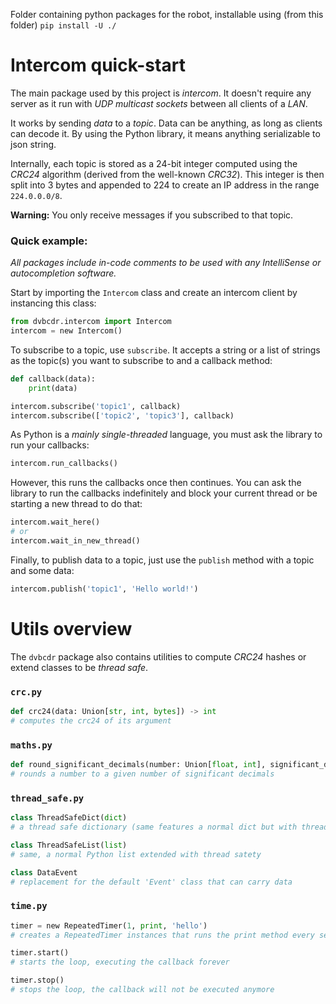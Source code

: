 Folder containing python packages for the robot, installable using (from this folder) `pip install -U ./`

# Intercom quick-start

The main package used by this project is *intercom*. It doesn't require any server as it run with *UDP multicast sockets* between all clients of a *LAN*.

It works by sending *data* to a *topic*. Data can be anything, as long as clients can decode it. By using the Python library, it means anything serializable to json string.

Internally, each topic is stored as a 24-bit integer computed using the *CRC24* algorithm (derived from the well-known *CRC32*). This integer is then split into 3 bytes and appended to 224 to create an IP address in the range `224.0.0.0/8`.

**Warning:** You only receive messages if you subscribed to that topic.


### Quick example:

*All packages include in-code comments to be used with any IntelliSense or autocompletion software.*

Start by importing the `Intercom` class and create an intercom client by instancing this class:
```python
from dvbcdr.intercom import Intercom
intercom = new Intercom()
```

To subscribe to a topic, use `subscribe`. It accepts a string or a list of strings as the topic(s) you want to subscribe to and a callback method:
```python
def callback(data):
    print(data)

intercom.subscribe('topic1', callback)
intercom.subscribe(['topic2', 'topic3'], callback)
```

As Python is a *mainly single-threaded* language, you must ask the library to run your callbacks:
```python
intercom.run_callbacks()
```

However, this runs the callbacks once then continues. You can ask the library to run the callbacks indefinitely and block your current thread or be starting a new thread to do that:
```python
intercom.wait_here()
# or
intercom.wait_in_new_thread()
```

Finally, to publish data to a topic, just use the `publish` method with a topic and some data:
```python
intercom.publish('topic1', 'Hello world!')
```

# Utils overview

The `dvbcdr` package also contains utilities to compute *CRC24* hashes or extend classes to be *thread safe*.

### `crc.py`
```python
def crc24(data: Union[str, int, bytes]) -> int
# computes the crc24 of its argument
```

### `maths.py`
```python
def round_significant_decimals(number: Union[float, int], significant_decimals: int = 3) -> Union[float, int]
# rounds a number to a given number of significant decimals
```

### `thread_safe.py`
```python
class ThreadSafeDict(dict)
# a thread safe dictionary (same features a normal dict but with thread safety)

class ThreadSafeList(list)
# same, a normal Python list extended with thread satety

class DataEvent
# replacement for the default 'Event' class that can carry data
```

### `time.py`
```python	
timer = new RepeatedTimer(1, print, 'hello')
# creates a RepeatedTimer instances that runs the print method every second with the argument 'hello'

timer.start()
# starts the loop, executing the callback forever

timer.stop()
# stops the loop, the callback will not be executed anymore